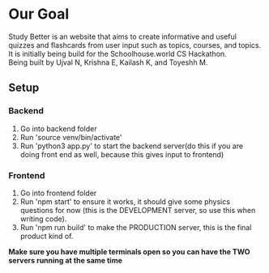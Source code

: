 # Our Goal
Study Better is an website that aims to create informative and useful quizzes and flashcards from user input such as topics, courses, and topics.<br>
It is initially being build for the Schoolhouse.world CS Hackathon.<br>
Being built by Ujval N, Krishna E, Kailash K, and Toyeshh M.

## Setup
### Backend
1. Go into backend folder
2. Run 'source venv/bin/activate'
3. Run 'python3 app.py' to start the backend server(do this if you are doing front end as well, because this gives input to frontend)

### Frontend
1. Go into frontend folder
2. Run 'npm start' to ensure it works, it should give some physics questions for now (this is the DEVELOPMENT server, so use this when writing code).
3. Run 'npm run build' to make the PRODUCTION server, this is the final product kind of.

**Make sure you have multiple terminals open so you can have the TWO servers running at the same time**
